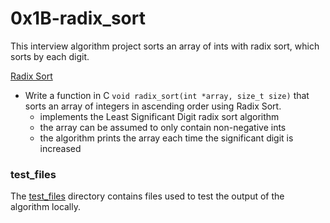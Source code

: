 # 0x1B-radix_sort
This interview algorithm project sorts an array of ints with radix sort, which sorts by each digit.

[Radix Sort](/0x1B-radix_sort/0-radix_sort.c)
* Write a function in C `void radix_sort(int *array, size_t size)` that sorts an array of integers in ascending order using Radix Sort.
  * implements the Least Significant Digit radix sort algorithm
  * the array can be assumed to only contain non-negative ints
  * the algorithm prints the array each time the significant digit is increased

### test_files
The [test_files](/0x1B-radix_sort/test_files/) directory contains files used to test the output of the algorithm locally.